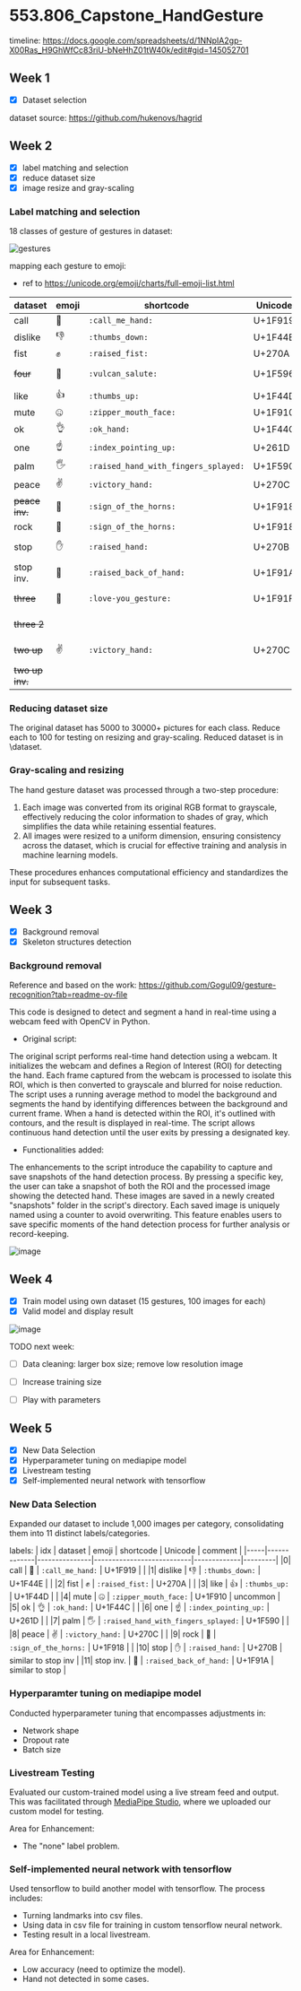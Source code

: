 # 553.806_Capstone_HandGesture

timeline: https://docs.google.com/spreadsheets/d/1NNpIA2gp-X00Ras_H9GhWfCc83riU-bNeHhZ01tW40k/edit#gid=145052701

## Week 1
- [x] Dataset selection

dataset source: https://github.com/hukenovs/hagrid

## Week 2
- [x] label matching and selection
- [x] reduce dataset size
- [x] image resize and gray-scaling 

### Label matching and selection

18 classes of gesture of gestures in dataset: 

![gestures](https://github.com/hukenovs/hagrid/raw/master/images/gestures.jpg)

mapping each gesture to emoji: 
* ref to https://unicode.org/emoji/charts/full-emoji-list.html

| dataset     | emoji         | shortcode                 | Unicode     | comment |
|-------------|---------------|---------------------------|-------------|---------|
| call        | 🤙            | `:call_me_hand:`          | U+1F919     |         |
| dislike     | 👎            | `:thumbs_down:`           | U+1F44E     |         |
| fist        | ✊            | `:raised_fist:`           | U+270A      |         |
| ~~four~~    | 🖖            | `:vulcan_salute:`         | U+1F596     | weak emoji        |
| like        | 👍            | `:thumbs_up:`             | U+1F44D     |         |
| mute        | 🤐            | `:zipper_mouth_face:`     | U+1F910     | uncommon |
| ok          | 👌            | `:ok_hand:`               | U+1F44C     |         |
| one         | ☝             | `:index_pointing_up:`     | U+261D      |         |
| palm        | 🖐            | `:raised_hand_with_fingers_splayed:` | U+1F590 |         |
| peace       | ✌             | `:victory_hand:`          | U+270C      |         |
| ~~peace inv.~~  | 🤘       | `:sign_of_the_horns:`     | U+1F918     | weak emoji     |
| rock        | 🤘            | `:sign_of_the_horns:`     | U+1F918     |         |
| stop        | ✋            | `:raised_hand:`           | U+270B      | similar to stop inv        |
| stop inv.   | 🤚            | `:raised_back_of_hand:`   | U+1F91A     | similar to stop        |
| ~~three~~   | 🤟            | `:love-you_gesture:`      | U+1F91F     | weak emoji        |
| ~~three 2~~ |             |      |     | no such emoji        |
| ~~two up~~  | ✌             | `:victory_hand:`          | U+270C      | weak emoji        |
| ~~two up inv.~~ |         |      |      | no such emoji         |

### Reducing dataset size

The original dataset has 5000 to 30000+ pictures for each class. Reduce each to 100 for testing on resizing and gray-scaling. Reduced dataset is in \dataset. 

### Gray-scaling and resizing

The hand gesture dataset was processed through a two-step procedure: 
1. Each image was converted from its original RGB format to grayscale, effectively reducing the color information to shades of gray, which simplifies the data while retaining essential features.
2. All images were resized to a uniform dimension, ensuring consistency across the dataset, which is crucial for effective training and analysis in machine learning models.

These procedures enhances computational efficiency and standardizes the input for subsequent tasks.


## Week 3

- [x] Background removal
- [x] Skeleton structures detection

### Background removal

Reference and based on the work: https://github.com/Gogul09/gesture-recognition?tab=readme-ov-file

This code is designed to detect and segment a hand in real-time using a webcam feed with OpenCV in Python. 

* Original script:

The original script performs real-time hand detection using a webcam. It initializes the webcam and defines a Region of Interest (ROI) for detecting the hand. Each frame captured from the webcam is processed to isolate this ROI, which is then converted to grayscale and blurred for noise reduction. The script uses a running average method to model the background and segments the hand by identifying differences between the background and current frame. When a hand is detected within the ROI, it's outlined with contours, and the result is displayed in real-time. The script allows continuous hand detection until the user exits by pressing a designated key.

* Functionalities added:

The enhancements to the script introduce the capability to capture and save snapshots of the hand detection process. By pressing a specific key, the user can take a snapshot of both the ROI and the processed image showing the detected hand. These images are saved in a newly created "snapshots" folder in the script's directory. Each saved image is uniquely named using a counter to avoid overwriting. This feature enables users to save specific moments of the hand detection process for further analysis or record-keeping.

![image](https://github.com/Shadowfax221/553.806_Capstone_HandGesture/assets/126203843/d2e85340-3031-42f5-939e-f02f1d5fe278)


## Week 4
- [x] Train model using own dataset (15 gestures, 100 images for each)
- [x] Valid model and display result

![image](https://github.com/Shadowfax221/553.806_Capstone_HandGesture/assets/48790906/ac8afc26-05dc-469c-b553-91496b21ff4d)

TODO next week: 
- [ ] Data cleaning: larger box size; remove low resolution image
- [ ] Increase training size
- [ ] Play with parameters


## Week 5

- [x] New Data Selection
- [x] Hyperparameter tuning on mediapipe model
- [x] Livestream testing
- [x] Self-implemented neural network with tensorflow

### New Data Selection

Expanded our dataset to include 1,000 images per category, consolidating them into 11 distinct labels/categories.

labels: 
| idx | dataset     | emoji         | shortcode                 | Unicode     | comment |
|-----|-------------|---------------|---------------------------|-------------|---------|
|0| call        | 🤙            | `:call_me_hand:`          | U+1F919     |         |
|1| dislike     | 👎            | `:thumbs_down:`           | U+1F44E     |         |
|2| fist        | ✊            | `:raised_fist:`           | U+270A      |         |
|3| like        | 👍            | `:thumbs_up:`             | U+1F44D     |         |
|4| mute        | 🤐            | `:zipper_mouth_face:`     | U+1F910     | uncommon |
|5| ok          | 👌            | `:ok_hand:`               | U+1F44C     |         |
|6| one         | ☝             | `:index_pointing_up:`     | U+261D      |         |
|7| palm        | 🖐            | `:raised_hand_with_fingers_splayed:` | U+1F590 |         |
|8| peace       | ✌             | `:victory_hand:`          | U+270C      |         |
|9| rock        | 🤘            | `:sign_of_the_horns:`     | U+1F918     |         |
|10| stop        | ✋            | `:raised_hand:`           | U+270B      | similar to stop inv        |
|11| stop inv.   | 🤚            | `:raised_back_of_hand:`   | U+1F91A     | similar to stop        |


### Hyperparamter tuning on mediapipe model

Conducted hyperparameter tuning that encompasses adjustments in:

* Network shape
* Dropout rate
* Batch size

### Livestream Testing

Evaluated our custom-trained model using a live stream feed and output. This was facilitated through [MediaPipe Studio](https://mediapipe-studio.webapps.google.com/studio/demo/gesture_recognizer), where we uploaded our custom model for testing.

Area for Enhancement: 
- The "none" label problem.

### Self-implemented neural network with tensorflow

Used tensorflow to build another model with tensorflow. The process includes:
- Turning landmarks into csv files.
- Using data in csv file for training in custom tensorflow neural network.
- Testing result in a local livestream.

Area for Enhancement: 
- Low accuracy (need to optimize the model).
- Hand not detected in some cases.




  

